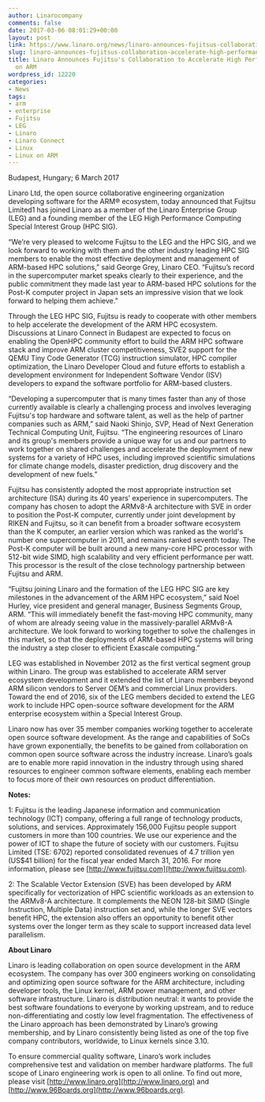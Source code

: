 ```yaml
---
author: Linarocompany
comments: false
date: 2017-03-06 08:01:29+00:00
layout: post
link: https://www.linaro.org/news/linaro-announces-fujitsus-collaboration-accelerate-high-performance-computing-arm/
slug: linaro-announces-fujitsus-collaboration-accelerate-high-performance-computing-arm
title: Linaro Announces Fujitsu's Collaboration to Accelerate High Performance Computing
  on ARM
wordpress_id: 12220
categories:
- News
tags:
- arm
- enterprise
- Fujitsu
- LEG
- Linaro
- Linaro Connect
- Linux
- Linux on ARM
---
```


Budapest, Hungary; 6 March 2017

Linaro Ltd, the open source collaborative engineering organization developing software for the ARM® ecosystem, today announced that Fujitsu Limited1 has joined Linaro as a member of the Linaro Enterprise Group (LEG) and a founding member of the LEG High Performance Computing Special Interest Group (HPC SIG).

“We’re very pleased to welcome Fujitsu to the LEG and the HPC SIG, and we look forward to working with them and the other industry leading HPC SIG members to enable the most effective deployment and management of ARM-based HPC solutions,” said George Grey, Linaro CEO. “Fujitsu’s record in the supercomputer market speaks clearly to their experience, and the public commitment they made last year to ARM-based HPC solutions for the Post-K computer project in Japan sets an impressive vision that we look forward to helping them achieve.”

Through the LEG HPC SIG, Fujitsu is ready to cooperate with other members to help accelerate the development of the ARM HPC ecosystem. Discussions at Linaro Connect in Budapest are expected to focus on enabling the OpenHPC community effort to build the ARM HPC software stack and improve ARM cluster competitiveness, SVE2 support for the QEMU Tiny Code Generator (TCG) instruction simulator, HPC compiler optimization, the Linaro Developer Cloud and future efforts to establish a development environment for Independent Software Vendor (ISV) developers to expand the software portfolio for ARM-based clusters.

“Developing a supercomputer that is many times faster than any of those currently available is clearly a challenging process and involves leveraging Fujitsu's top hardware and software talent, as well as the help of partner companies such as ARM,” said Naoki Shinjo, SVP, Head of Next Generation Technical Computing Unit, Fujitsu. “The engineering resources of Linaro and its group's members provide a unique way for us and our partners to work together on shared challenges and accelerate the deployment of new systems for a variety of HPC uses, including improved scientific simulations for climate change models, disaster prediction, drug discovery and the development of new fuels.”

Fujitsu has consistently adopted the most appropriate instruction set architecture (ISA) during its 40 years’ experience in supercomputers. The company has chosen to adopt the ARMv8-A architecture with SVE in order to position the Post-K computer, currently under joint development by RIKEN and Fujitsu, so it can benefit from a broader software ecosystem than the K computer, an earlier version which was ranked as the world's number one supercomputer in 2011, and remains ranked seventh today. The Post-K computer will be built around a new many-core HPC processor with 512-bit wide SIMD, high scalability and very efficient performance per watt. This processor is the result of the close technology partnership between Fujitsu and ARM.

“Fujitsu joining Linaro and the formation of the LEG HPC SIG are key milestones in the advancement of the ARM HPC ecosystem,” said Noel Hurley, vice president and general manager, Business Segments Group, ARM. “This will immediately benefit the fast-moving HPC community, many of whom are already seeing value in the massively-parallel ARMv8-A architecture. We look forward to working together to solve the challenges in this market, so that the deployments of ARM-based HPC systems will bring the industry a step closer to efficient Exascale computing.”

LEG was established in November 2012 as the first vertical segment group within Linaro. The group was established to accelerate ARM server ecosystem development and it extended the list of Linaro members beyond ARM silicon vendors to Server OEM’s and commercial Linux providers. Toward the end of 2016, six of the LEG members decided to extend the LEG work to include HPC open-source software development for the ARM enterprise ecosystem within a Special Interest Group.

Linaro now has over 35 member companies working together to accelerate open source software development. As the range and capabilities of SoCs have grown exponentially, the benefits to be gained from collaboration on common open source software across the industry increase. Linaro’s goals are to enable more rapid innovation in the industry through using shared resources to engineer common software elements, enabling each member to focus more of their own resources on product differentiation.

**Notes:**

1: Fujitsu is the leading Japanese information and communication technology (ICT) company, offering a full range of technology products, solutions, and services. Approximately 156,000 Fujitsu people support customers in more than 100 countries. We use our experience and the power of ICT to shape the future of society with our customers. Fujitsu Limited (TSE: 6702) reported consolidated revenues of 4.7 trillion yen (US$41 billion) for the fiscal year ended March 31, 2016. For more information, please see [http://www.fujitsu.com](http://www.fujitsu.com).

2: The Scalable Vector Extension (SVE) has been developed by ARM specifically for vectorization of HPC scientific workloads as an extension to the ARMv8-A architecture. It complements the NEON 128-bit SIMD (Single Instruction, Multiple Data) instruction set and, while the longer SVE vectors benefit HPC, the extension also offers an opportunity to benefit other systems over the longer term as they scale to support increased data level parallelism.

**About Linaro**

Linaro is leading collaboration on open source development in the ARM ecosystem. The company has over 300 engineers working on consolidating and optimizing open source software for the ARM architecture, including developer tools, the Linux kernel, ARM power management, and other software infrastructure. Linaro is distribution neutral: it wants to provide the best software foundations to everyone by working upstream, and to reduce non-differentiating and costly low level fragmentation. The effectiveness of the Linaro approach has been demonstrated by Linaro’s growing membership, and by Linaro consistently being listed as one of the top five company contributors, worldwide, to Linux kernels since 3.10.

To ensure commercial quality software, Linaro’s work includes comprehensive test and validation on member hardware platforms. The full scope of Linaro engineering work is open to all online. To find out more, please visit [http://www.linaro.org](http://www.linaro.org) and [http://www.96Boards.org](http://www.96boards.org).
